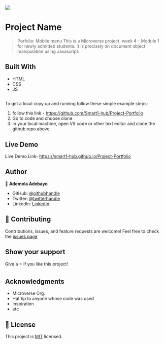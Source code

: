![](https://img.shields.io/badge/Microverse-blueviolet)
# Project Name
> Porfolio: Mobile menu
This is a Microverse project, week 4 - Module 1 for newly admitted students. It is precisely on document object manipulation using Javascript. 

## Built With
- HTML 
- CSS
- JS
##
To get a local copy up and running follow these simple example steps:
1. follow this link - https://github.com/Smart1-hub/Project-Portfolio
2. Go to code and choose clone
3. In your local machine, open VS code or other text editor and clone the github repo above
## Live Demo
 Live Demo Link- https://smart1-hub.github.io/Project-Portfolio
## Author
👤 **Ademola Adebayo**
- GitHub: [@githubhandle](https://github.com/Smart1-hub)
- Twitter: [@twitterhandle](https://twitter.com/@ademola_adebayo)
- LinkedIn: [LinkedIn](https://linkedin.com/in/linkedinhandle)
## 🤝 Contributing
Contributions, issues, and feature requests are welcome!
Feel free to check the [issues page](../../issues/)
## Show your support
Give a ⭐️ if you like this project!
## Acknowledgments
- Microverse Org.
- Hat tip to anyone whose code was used
- Inspiration
- etc
## 📝 License
This project is [MIT](./MIT.md) licensed.
